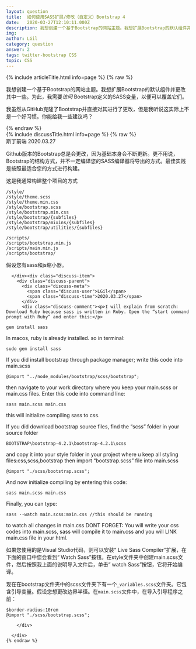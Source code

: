 ```yaml
---
layout: question
title:  如何使用SASS扩展/修改（自定义）Bootstrap 4
date:   2020-03-27T12:10:11.000Z
description: 我想创建一个基于Bootstrap的网站主题。我想扩展Bootstrap的默认组件并更改其中一些。为此，我需要访问 Bootstrap定义的SASS变量，...
img: 
author: LGil
category: question
answer: 2
tags: twitter-bootstrap CSS
topic: CSS
---
```

<div class="article-root">
  <div class="article">
    {% include articleTitle.html info=page %}
    {% raw %}
    <div class="article-content"><p><font style="vertical-align: inherit;"><font style="vertical-align: inherit;">我想创建一个基于Bootstrap的网站主题。</font><font style="vertical-align: inherit;">我想扩展Bootstrap的默认组件并更改其中一些。</font><font style="vertical-align: inherit;">为此，我需要</font></font><em><font style="vertical-align: inherit;"><font style="vertical-align: inherit;">访问</font></font></em><font style="vertical-align: inherit;"><font style="vertical-align: inherit;"> Bootstrap定义的SASS变量，以便可以覆盖它们。</font></font></p>

<p><font style="vertical-align: inherit;"><font style="vertical-align: inherit;">我虽然从GitHub克隆了Bootstrap并直接对其进行了更改，但是我听说这实际上不是一个好习惯。</font><font style="vertical-align: inherit;">你能给我一些建议吗？</font></font></p></div>
    {% endraw %}
  </div>

  <div class="discuss-wrapper">
    {% include discussTitle.html info=page %}
    {% raw %}
    <div class="discuss-item">
        <div class="discuss-parent">
          <div class="discuss-meta">
            <span class="discuss-user">斯丁前端</span>
            <span class="discuss-time">2020.03.27</span>
          </div>
          <div class="discuss-comment"><p><font style="vertical-align: inherit;"><font style="vertical-align: inherit;">Github版本的Bootstrap总是会更改，因为基础本身会不断更新。</font><font style="vertical-align: inherit;">更不用说，Bootstrap的结构方式，并不一定编译您的SASS编译器将导出的方式。</font><font style="vertical-align: inherit;">最佳实践是按照最适合您的方式进行构建。</font></font></p>

<p><font style="vertical-align: inherit;"><font style="vertical-align: inherit;">这是我通常构建整个项目的方式</font></font></p>

<pre><code>/style/<font></font>
/style/theme.scss<font></font>
/style/theme.min.css<font></font>
/style/bootstrap.scss<font></font>
/style/bootstrap.min.css<font></font>
/style/bootstrap/{subfiles}<font></font>
/style/bootstrap/mixins/{subfiles}<font></font>
/style/bootstrap/utilities/{subfiles}<font></font>
<font></font>
/scripts/<font></font>
/scripts/bootstrap.min.js<font></font>
/scripts/main.min.js<font></font>
/scripts/bootstrap/<font></font>
</code></pre>

<p><font style="vertical-align: inherit;"><font style="vertical-align: inherit;">假设您有sass和js缩小器。</font></font></p></div>
        </div>
        
      </div><div class="discuss-item">
        <div class="discuss-parent">
          <div class="discuss-meta">
            <span class="discuss-user">LGil</span>
            <span class="discuss-time">2020.03.27</span>
          </div>
          <div class="discuss-comment"><p>I will explain from scratch: Download Ruby because sass is written in Ruby. Open the “start command prompt with Ruby” and enter this:</p>

<pre><code>gem install sass
</code></pre>

<p>In macos, ruby is already installed. so in terminal:</p>

<pre><code>sudo gem install sass
</code></pre>

<p>If you did install bootstrap through package manager; write this code into main.scss</p>

<pre><code>@import "../node_modules/bootstrap/scss/bootstrap";
</code></pre>

<p>then navigate to your work directory where you keep your main.scss or main.css files. Enter this code into command line:</p>

<pre><code>sass main.scss main.css
</code></pre>

<p>this will initialize compiling sass to css.</p>

<p>If you did download bootstrap source files, find the “scss” folder in your source folder</p>

<pre><code>BOOTSTRAP\bootstrap-4.2.1\bootstrap-4.2.1\scss
</code></pre>

<p>and copy it into your style folder in your project where u keep all styling files:css,scss,bootstrap then import “bootstrap.scss” file into main.scss</p>

<pre><code>@import "./scss/bootstrap.scss";
</code></pre>

<p>And now initialize compiling by entering this code:</p>

<pre><code>sass main.scss main.css
</code></pre>

<p>Finally, you can type:</p>

<pre><code>sass --watch main.scss:main.css //this should be running
</code></pre>

<p>to watch all changes in main.css DONT FORGET: You will write your css codes into main.scss, sass will compile it to main.css and you will LINK main.css file in your html.</p>

<p><font style="vertical-align: inherit;"><font style="vertical-align: inherit;">如果您使用的是Visual Studio代码，则可以安装“ Live Sass Compiler”扩展，在下面的窗口中您会看到“ Watch Sass”按钮。</font><font style="vertical-align: inherit;">在style文件夹中创建main.scss文件，然后按照我上面的说明导入文件后，单击“ watch Sass”按钮，它将开始编译。</font></font></p>

<p><font style="vertical-align: inherit;"><font style="vertical-align: inherit;">现在在bootstrap文件夹中的scss文件夹下有一个</font></font><code>_variables.scss</code><font style="vertical-align: inherit;"><font style="vertical-align: inherit;">文件夹。</font><font style="vertical-align: inherit;">它包含引导变量。</font><font style="vertical-align: inherit;">假设您想更改边界半径。</font><font style="vertical-align: inherit;">在</font></font><code>main.scss</code><font style="vertical-align: inherit;"><font style="vertical-align: inherit;">文件中，在导入引导程序之前：</font></font></p>

<pre><code>$border-radius:10rem<font></font>
@import "./scss/bootstrap.scss";<font></font>
</code></pre></div>
        </div>
        
      </div>
    {% endraw %}
  </div>
<div>
